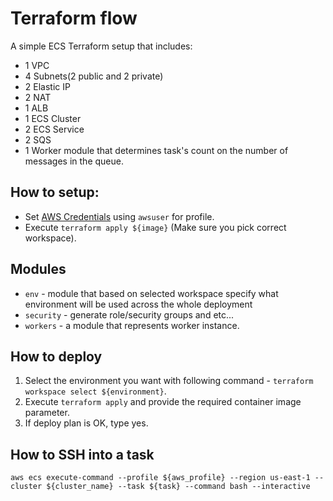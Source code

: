 # Terraform flow

A simple ECS Terraform setup that includes:

* 1 VPC
* 4 Subnets(2 public and 2 private)
* 2 Elastic IP
* 2 NAT
* 1 ALB
* 1 ECS Cluster
* 2 ECS Service
* 2 SQS
* 1 Worker module that determines task's count on the number of messages in the queue.


## How to setup:

* Set [AWS Credentials](https://docs.aws.amazon.com/sdk-for-java/v1/developer-guide/setup-credentials.html#itemizedlist) using `awsuser` for profile.
* Execute `terraform apply ${image}` (Make sure you pick correct workspace).



## Modules

* `env` - module that based on selected workspace specify what environment will be used across the whole deployment
* `security` - generate role/security groups and etc...
* `workers` - a module that represents worker instance.

## How to deploy

1. Select the environment you want with following command - `terraform workspace select ${environment}`.
2. Execute `terraform apply` and provide the required container image parameter.
3. If deploy plan is OK, type yes.

## How to SSH into a task

`aws ecs execute-command --profile ${aws_profile} --region us-east-1 --cluster ${cluster_name} --task ${task} --command bash --interactive`